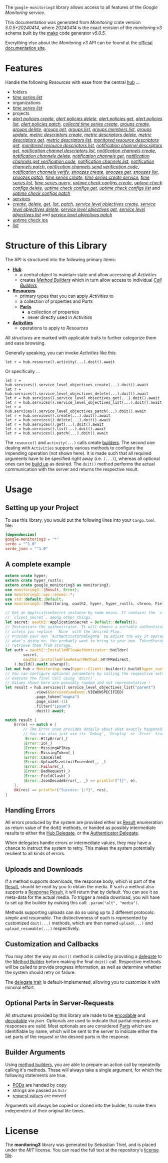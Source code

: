 <!---
DO NOT EDIT !
This file was generated automatically from 'src/generator/templates/api/README.md.mako'
DO NOT EDIT !
-->
The `google-monitoring3` library allows access to all features of the *Google Monitoring* service.

This documentation was generated from *Monitoring* crate version *5.0.5+20240414*, where *20240414* is the exact revision of the *monitoring:v3* schema built by the [mako](http://www.makotemplates.org/) code generator *v5.0.5*.

Everything else about the *Monitoring* *v3* API can be found at the
[official documentation site](https://cloud.google.com/monitoring/api/).
# Features

Handle the following *Resources* with ease from the central [hub](https://docs.rs/google-monitoring3/5.0.5+20240414/google_monitoring3/Monitoring) ...

* folders
 * [*time series list*](https://docs.rs/google-monitoring3/5.0.5+20240414/google_monitoring3/api::FolderTimeSeryListCall)
* organizations
 * [*time series list*](https://docs.rs/google-monitoring3/5.0.5+20240414/google_monitoring3/api::OrganizationTimeSeryListCall)
* projects
 * [*alert policies create*](https://docs.rs/google-monitoring3/5.0.5+20240414/google_monitoring3/api::ProjectAlertPolicyCreateCall), [*alert policies delete*](https://docs.rs/google-monitoring3/5.0.5+20240414/google_monitoring3/api::ProjectAlertPolicyDeleteCall), [*alert policies get*](https://docs.rs/google-monitoring3/5.0.5+20240414/google_monitoring3/api::ProjectAlertPolicyGetCall), [*alert policies list*](https://docs.rs/google-monitoring3/5.0.5+20240414/google_monitoring3/api::ProjectAlertPolicyListCall), [*alert policies patch*](https://docs.rs/google-monitoring3/5.0.5+20240414/google_monitoring3/api::ProjectAlertPolicyPatchCall), [*collectd time series create*](https://docs.rs/google-monitoring3/5.0.5+20240414/google_monitoring3/api::ProjectCollectdTimeSeryCreateCall), [*groups create*](https://docs.rs/google-monitoring3/5.0.5+20240414/google_monitoring3/api::ProjectGroupCreateCall), [*groups delete*](https://docs.rs/google-monitoring3/5.0.5+20240414/google_monitoring3/api::ProjectGroupDeleteCall), [*groups get*](https://docs.rs/google-monitoring3/5.0.5+20240414/google_monitoring3/api::ProjectGroupGetCall), [*groups list*](https://docs.rs/google-monitoring3/5.0.5+20240414/google_monitoring3/api::ProjectGroupListCall), [*groups members list*](https://docs.rs/google-monitoring3/5.0.5+20240414/google_monitoring3/api::ProjectGroupMemberListCall), [*groups update*](https://docs.rs/google-monitoring3/5.0.5+20240414/google_monitoring3/api::ProjectGroupUpdateCall), [*metric descriptors create*](https://docs.rs/google-monitoring3/5.0.5+20240414/google_monitoring3/api::ProjectMetricDescriptorCreateCall), [*metric descriptors delete*](https://docs.rs/google-monitoring3/5.0.5+20240414/google_monitoring3/api::ProjectMetricDescriptorDeleteCall), [*metric descriptors get*](https://docs.rs/google-monitoring3/5.0.5+20240414/google_monitoring3/api::ProjectMetricDescriptorGetCall), [*metric descriptors list*](https://docs.rs/google-monitoring3/5.0.5+20240414/google_monitoring3/api::ProjectMetricDescriptorListCall), [*monitored resource descriptors get*](https://docs.rs/google-monitoring3/5.0.5+20240414/google_monitoring3/api::ProjectMonitoredResourceDescriptorGetCall), [*monitored resource descriptors list*](https://docs.rs/google-monitoring3/5.0.5+20240414/google_monitoring3/api::ProjectMonitoredResourceDescriptorListCall), [*notification channel descriptors get*](https://docs.rs/google-monitoring3/5.0.5+20240414/google_monitoring3/api::ProjectNotificationChannelDescriptorGetCall), [*notification channel descriptors list*](https://docs.rs/google-monitoring3/5.0.5+20240414/google_monitoring3/api::ProjectNotificationChannelDescriptorListCall), [*notification channels create*](https://docs.rs/google-monitoring3/5.0.5+20240414/google_monitoring3/api::ProjectNotificationChannelCreateCall), [*notification channels delete*](https://docs.rs/google-monitoring3/5.0.5+20240414/google_monitoring3/api::ProjectNotificationChannelDeleteCall), [*notification channels get*](https://docs.rs/google-monitoring3/5.0.5+20240414/google_monitoring3/api::ProjectNotificationChannelGetCall), [*notification channels get verification code*](https://docs.rs/google-monitoring3/5.0.5+20240414/google_monitoring3/api::ProjectNotificationChannelGetVerificationCodeCall), [*notification channels list*](https://docs.rs/google-monitoring3/5.0.5+20240414/google_monitoring3/api::ProjectNotificationChannelListCall), [*notification channels patch*](https://docs.rs/google-monitoring3/5.0.5+20240414/google_monitoring3/api::ProjectNotificationChannelPatchCall), [*notification channels send verification code*](https://docs.rs/google-monitoring3/5.0.5+20240414/google_monitoring3/api::ProjectNotificationChannelSendVerificationCodeCall), [*notification channels verify*](https://docs.rs/google-monitoring3/5.0.5+20240414/google_monitoring3/api::ProjectNotificationChannelVerifyCall), [*snoozes create*](https://docs.rs/google-monitoring3/5.0.5+20240414/google_monitoring3/api::ProjectSnoozeCreateCall), [*snoozes get*](https://docs.rs/google-monitoring3/5.0.5+20240414/google_monitoring3/api::ProjectSnoozeGetCall), [*snoozes list*](https://docs.rs/google-monitoring3/5.0.5+20240414/google_monitoring3/api::ProjectSnoozeListCall), [*snoozes patch*](https://docs.rs/google-monitoring3/5.0.5+20240414/google_monitoring3/api::ProjectSnoozePatchCall), [*time series create*](https://docs.rs/google-monitoring3/5.0.5+20240414/google_monitoring3/api::ProjectTimeSeryCreateCall), [*time series create service*](https://docs.rs/google-monitoring3/5.0.5+20240414/google_monitoring3/api::ProjectTimeSeryCreateServiceCall), [*time series list*](https://docs.rs/google-monitoring3/5.0.5+20240414/google_monitoring3/api::ProjectTimeSeryListCall), [*time series query*](https://docs.rs/google-monitoring3/5.0.5+20240414/google_monitoring3/api::ProjectTimeSeryQueryCall), [*uptime check configs create*](https://docs.rs/google-monitoring3/5.0.5+20240414/google_monitoring3/api::ProjectUptimeCheckConfigCreateCall), [*uptime check configs delete*](https://docs.rs/google-monitoring3/5.0.5+20240414/google_monitoring3/api::ProjectUptimeCheckConfigDeleteCall), [*uptime check configs get*](https://docs.rs/google-monitoring3/5.0.5+20240414/google_monitoring3/api::ProjectUptimeCheckConfigGetCall), [*uptime check configs list*](https://docs.rs/google-monitoring3/5.0.5+20240414/google_monitoring3/api::ProjectUptimeCheckConfigListCall) and [*uptime check configs patch*](https://docs.rs/google-monitoring3/5.0.5+20240414/google_monitoring3/api::ProjectUptimeCheckConfigPatchCall)
* [services](https://docs.rs/google-monitoring3/5.0.5+20240414/google_monitoring3/api::Service)
 * [*create*](https://docs.rs/google-monitoring3/5.0.5+20240414/google_monitoring3/api::ServiceCreateCall), [*delete*](https://docs.rs/google-monitoring3/5.0.5+20240414/google_monitoring3/api::ServiceDeleteCall), [*get*](https://docs.rs/google-monitoring3/5.0.5+20240414/google_monitoring3/api::ServiceGetCall), [*list*](https://docs.rs/google-monitoring3/5.0.5+20240414/google_monitoring3/api::ServiceListCall), [*patch*](https://docs.rs/google-monitoring3/5.0.5+20240414/google_monitoring3/api::ServicePatchCall), [*service level objectives create*](https://docs.rs/google-monitoring3/5.0.5+20240414/google_monitoring3/api::ServiceServiceLevelObjectiveCreateCall), [*service level objectives delete*](https://docs.rs/google-monitoring3/5.0.5+20240414/google_monitoring3/api::ServiceServiceLevelObjectiveDeleteCall), [*service level objectives get*](https://docs.rs/google-monitoring3/5.0.5+20240414/google_monitoring3/api::ServiceServiceLevelObjectiveGetCall), [*service level objectives list*](https://docs.rs/google-monitoring3/5.0.5+20240414/google_monitoring3/api::ServiceServiceLevelObjectiveListCall) and [*service level objectives patch*](https://docs.rs/google-monitoring3/5.0.5+20240414/google_monitoring3/api::ServiceServiceLevelObjectivePatchCall)
* [uptime check ips](https://docs.rs/google-monitoring3/5.0.5+20240414/google_monitoring3/api::UptimeCheckIp)
 * [*list*](https://docs.rs/google-monitoring3/5.0.5+20240414/google_monitoring3/api::UptimeCheckIpListCall)




# Structure of this Library

The API is structured into the following primary items:

* **[Hub](https://docs.rs/google-monitoring3/5.0.5+20240414/google_monitoring3/Monitoring)**
    * a central object to maintain state and allow accessing all *Activities*
    * creates [*Method Builders*](https://docs.rs/google-monitoring3/5.0.5+20240414/google_monitoring3/client::MethodsBuilder) which in turn
      allow access to individual [*Call Builders*](https://docs.rs/google-monitoring3/5.0.5+20240414/google_monitoring3/client::CallBuilder)
* **[Resources](https://docs.rs/google-monitoring3/5.0.5+20240414/google_monitoring3/client::Resource)**
    * primary types that you can apply *Activities* to
    * a collection of properties and *Parts*
    * **[Parts](https://docs.rs/google-monitoring3/5.0.5+20240414/google_monitoring3/client::Part)**
        * a collection of properties
        * never directly used in *Activities*
* **[Activities](https://docs.rs/google-monitoring3/5.0.5+20240414/google_monitoring3/client::CallBuilder)**
    * operations to apply to *Resources*

All *structures* are marked with applicable traits to further categorize them and ease browsing.

Generally speaking, you can invoke *Activities* like this:

```Rust,ignore
let r = hub.resource().activity(...).doit().await
```

Or specifically ...

```ignore
let r = hub.services().service_level_objectives_create(...).doit().await
let r = hub.services().service_level_objectives_delete(...).doit().await
let r = hub.services().service_level_objectives_get(...).doit().await
let r = hub.services().service_level_objectives_list(...).doit().await
let r = hub.services().service_level_objectives_patch(...).doit().await
let r = hub.services().create(...).doit().await
let r = hub.services().delete(...).doit().await
let r = hub.services().get(...).doit().await
let r = hub.services().list(...).doit().await
let r = hub.services().patch(...).doit().await
```

The `resource()` and `activity(...)` calls create [builders][builder-pattern]. The second one dealing with `Activities`
supports various methods to configure the impending operation (not shown here). It is made such that all required arguments have to be
specified right away (i.e. `(...)`), whereas all optional ones can be [build up][builder-pattern] as desired.
The `doit()` method performs the actual communication with the server and returns the respective result.

# Usage

## Setting up your Project

To use this library, you would put the following lines into your `Cargo.toml` file:

```toml
[dependencies]
google-monitoring3 = "*"
serde = "^1.0"
serde_json = "^1.0"
```

## A complete example

```Rust
extern crate hyper;
extern crate hyper_rustls;
extern crate google_monitoring3 as monitoring3;
use monitoring3::{Result, Error};
use monitoring3::api::enums::*;
use std::default::Default;
use monitoring3::{Monitoring, oauth2, hyper, hyper_rustls, chrono, FieldMask};

// Get an ApplicationSecret instance by some means. It contains the `client_id` and
// `client_secret`, among other things.
let secret: oauth2::ApplicationSecret = Default::default();
// Instantiate the authenticator. It will choose a suitable authentication flow for you,
// unless you replace  `None` with the desired Flow.
// Provide your own `AuthenticatorDelegate` to adjust the way it operates and get feedback about
// what's going on. You probably want to bring in your own `TokenStorage` to persist tokens and
// retrieve them from storage.
let auth = oauth2::InstalledFlowAuthenticator::builder(
        secret,
        oauth2::InstalledFlowReturnMethod::HTTPRedirect,
    ).build().await.unwrap();
let mut hub = Monitoring::new(hyper::Client::builder().build(hyper_rustls::HttpsConnectorBuilder::new().with_native_roots().unwrap().https_or_http().enable_http1().build()), auth);
// You can configure optional parameters by calling the respective setters at will, and
// execute the final call using `doit()`.
// Values shown here are possibly random and not representative !
let result = hub.services().service_level_objectives_list("parent")
             .view(&ServiceViewEnum::VIEWUNSPECIFIED)
             .page_token("magna")
             .page_size(-11)
             .filter("ipsum")
             .doit().await;

match result {
    Err(e) => match e {
        // The Error enum provides details about what exactly happened.
        // You can also just use its `Debug`, `Display` or `Error` traits
         Error::HttpError(_)
        |Error::Io(_)
        |Error::MissingAPIKey
        |Error::MissingToken(_)
        |Error::Cancelled
        |Error::UploadSizeLimitExceeded(_, _)
        |Error::Failure(_)
        |Error::BadRequest(_)
        |Error::FieldClash(_)
        |Error::JsonDecodeError(_, _) => println!("{}", e),
    },
    Ok(res) => println!("Success: {:?}", res),
}

```
## Handling Errors

All errors produced by the system are provided either as [Result](https://docs.rs/google-monitoring3/5.0.5+20240414/google_monitoring3/client::Result) enumeration as return value of
the doit() methods, or handed as possibly intermediate results to either the
[Hub Delegate](https://docs.rs/google-monitoring3/5.0.5+20240414/google_monitoring3/client::Delegate), or the [Authenticator Delegate](https://docs.rs/yup-oauth2/*/yup_oauth2/trait.AuthenticatorDelegate.html).

When delegates handle errors or intermediate values, they may have a chance to instruct the system to retry. This
makes the system potentially resilient to all kinds of errors.

## Uploads and Downloads
If a method supports downloads, the response body, which is part of the [Result](https://docs.rs/google-monitoring3/5.0.5+20240414/google_monitoring3/client::Result), should be
read by you to obtain the media.
If such a method also supports a [Response Result](https://docs.rs/google-monitoring3/5.0.5+20240414/google_monitoring3/client::ResponseResult), it will return that by default.
You can see it as meta-data for the actual media. To trigger a media download, you will have to set up the builder by making
this call: `.param("alt", "media")`.

Methods supporting uploads can do so using up to 2 different protocols:
*simple* and *resumable*. The distinctiveness of each is represented by customized
`doit(...)` methods, which are then named `upload(...)` and `upload_resumable(...)` respectively.

## Customization and Callbacks

You may alter the way an `doit()` method is called by providing a [delegate](https://docs.rs/google-monitoring3/5.0.5+20240414/google_monitoring3/client::Delegate) to the
[Method Builder](https://docs.rs/google-monitoring3/5.0.5+20240414/google_monitoring3/client::CallBuilder) before making the final `doit()` call.
Respective methods will be called to provide progress information, as well as determine whether the system should
retry on failure.

The [delegate trait](https://docs.rs/google-monitoring3/5.0.5+20240414/google_monitoring3/client::Delegate) is default-implemented, allowing you to customize it with minimal effort.

## Optional Parts in Server-Requests

All structures provided by this library are made to be [encodable](https://docs.rs/google-monitoring3/5.0.5+20240414/google_monitoring3/client::RequestValue) and
[decodable](https://docs.rs/google-monitoring3/5.0.5+20240414/google_monitoring3/client::ResponseResult) via *json*. Optionals are used to indicate that partial requests are responses
are valid.
Most optionals are are considered [Parts](https://docs.rs/google-monitoring3/5.0.5+20240414/google_monitoring3/client::Part) which are identifiable by name, which will be sent to
the server to indicate either the set parts of the request or the desired parts in the response.

## Builder Arguments

Using [method builders](https://docs.rs/google-monitoring3/5.0.5+20240414/google_monitoring3/client::CallBuilder), you are able to prepare an action call by repeatedly calling it's methods.
These will always take a single argument, for which the following statements are true.

* [PODs][wiki-pod] are handed by copy
* strings are passed as `&str`
* [request values](https://docs.rs/google-monitoring3/5.0.5+20240414/google_monitoring3/client::RequestValue) are moved

Arguments will always be copied or cloned into the builder, to make them independent of their original life times.

[wiki-pod]: http://en.wikipedia.org/wiki/Plain_old_data_structure
[builder-pattern]: http://en.wikipedia.org/wiki/Builder_pattern
[google-go-api]: https://github.com/google/google-api-go-client

# License
The **monitoring3** library was generated by Sebastian Thiel, and is placed
under the *MIT* license.
You can read the full text at the repository's [license file][repo-license].

[repo-license]: https://github.com/Byron/google-apis-rsblob/main/LICENSE.md

